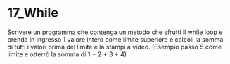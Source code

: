 # 17_While
Scrivere un programma che contenga un metodo che sfrutti il while loop e prenda in ingresso 1 valore intero come limite superiore e calcoli la somma di tutti i valori prima del limite e la stampi a video.
(Esempio passo 5 come limite e otterrò la somma di 1 + 2 + 3 + 4)
